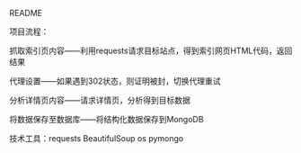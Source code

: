 README

项目流程：

抓取索引页内容——利用requests请求目标站点，得到索引网页HTML代码，返回结果

代理设置——如果遇到302状态，则证明被封，切换代理重试

分析详情页内容——请求详情页，分析得到目标数据

将数据保存至数据库——将结构化数据保存到MongoDB

技术工具：requests BeautifulSoup os pymongo 
